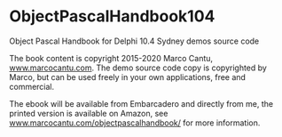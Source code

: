 # ObjectPascalHandbook104
Object Pascal Handbook for Delphi 10.4 Sydney demos source code

The book content is copyright 2015-2020 Marco Cantu, www.marcocantu.com. 
The demo source code copy is copyrighted by Marco, but can be used freely in your own applications, free and commercial.

The ebook will be available from Embarcadero and directly from me, the printed version is available on Amazon, see 
www.marcocantu.com/objectpascalhandbook/ for more information.

